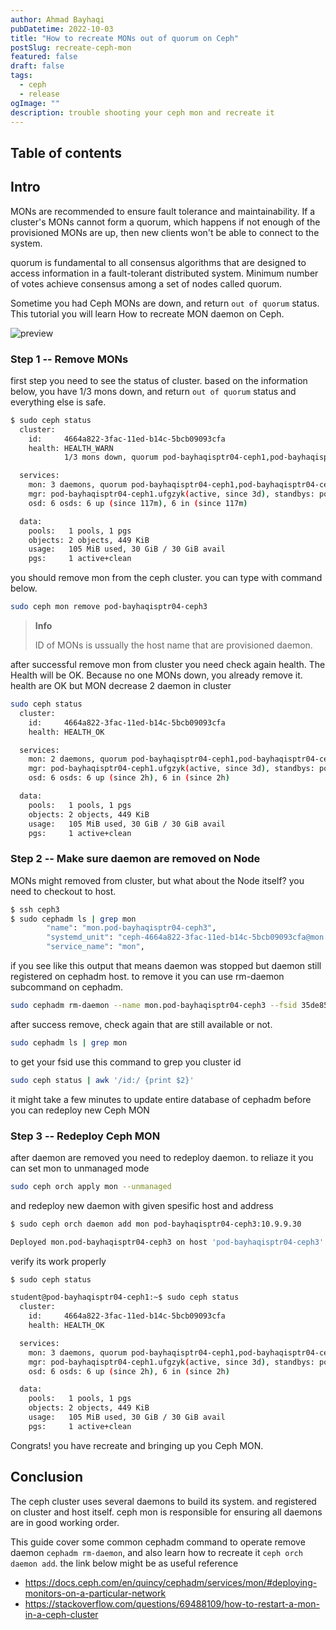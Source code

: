 ```yaml
---
author: Ahmad Bayhaqi
pubDatetime: 2022-10-03
title: "How to recreate MONs out of quorum on Ceph"
postSlug: recreate-ceph-mon
featured: false
draft: false
tags:
  - ceph
  - release
ogImage: ""
description: trouble shooting your ceph mon and recreate it
---
```


## Table of contents

## Intro

MONs are recommended to ensure fault tolerance and maintainability. If a cluster's MONs cannot form a quorum, which happens if not enough of the provisioned MONs are up, then new clients won't be able to connect to the system.

quorum is fundamental to all consensus algorithms that are designed to
access information in a fault-tolerant distributed system. Minimum number of votes achieve consensus among a set of nodes called quorum.

Sometime you had Ceph MONs are down, and return `out of quorum` status. This tutorial you will learn How to recreate MON daemon on Ceph.

![preview](https://user-images.githubusercontent.com/56214296/194529209-18af5fd9-73a9-4ed4-9a1d-77d3604ef7b0.png)

### Step 1 -- Remove MONs

first step you need to see the status of cluster. based on the information below, you have 1/3 mons down, and return `out of quorum` status and everything else is safe.

```bash
$ sudo ceph status
  cluster:
    id:     4664a822-3fac-11ed-b14c-5bcb09093cfa
    health: HEALTH_WARN
            1/3 mons down, quorum pod-bayhaqisptr04-ceph1,pod-bayhaqisptr04-ceph2

  services:
    mon: 3 daemons, quorum pod-bayhaqisptr04-ceph1,pod-bayhaqisptr04-ceph2 (age 0.343641s), out of quorum: pod-bayhaqisptr04-ceph3
    mgr: pod-bayhaqisptr04-ceph1.ufgzyk(active, since 3d), standbys: pod-bayhaqisptr04-ceph2.qcmvuo
    osd: 6 osds: 6 up (since 117m), 6 in (since 117m)

  data:
    pools:   1 pools, 1 pgs
    objects: 2 objects, 449 KiB
    usage:   105 MiB used, 30 GiB / 30 GiB avail
    pgs:     1 active+clean
```

you should remove mon from the ceph cluster. you can type with command below.

```bash
sudo ceph mon remove pod-bayhaqisptr04-ceph3
```

> **Info**
>
> ID of MONs is ussually the host name that are provisioned daemon.

after successful remove mon from cluster you need check again health. The Health will be OK. Because no one MONs down, you already remove it. health are OK but MON decrease 2 daemon in cluster

```bash
sudo ceph status
  cluster:
    id:     4664a822-3fac-11ed-b14c-5bcb09093cfa
    health: HEALTH_OK

  services:
    mon: 2 daemons, quorum pod-bayhaqisptr04-ceph1,pod-bayhaqisptr04-ceph2 (age 3s)
    mgr: pod-bayhaqisptr04-ceph1.ufgzyk(active, since 3d), standbys: pod-bayhaqisptr04-ceph2.qcmvuo
    osd: 6 osds: 6 up (since 2h), 6 in (since 2h)

  data:
    pools:   1 pools, 1 pgs
    objects: 2 objects, 449 KiB
    usage:   105 MiB used, 30 GiB / 30 GiB avail
    pgs:     1 active+clean
```

### Step 2 -- Make sure daemon are removed on Node

MONs might removed from cluster, but what about the Node itself? you need to checkout to host.

```bash
$ ssh ceph3
$ sudo cephadm ls | grep mon
        "name": "mon.pod-bayhaqisptr04-ceph3",
        "systemd_unit": "ceph-4664a822-3fac-11ed-b14c-5bcb09093cfa@mon.pod-bayhaqisptr04-ceph3",
        "service_name": "mon",
```

if you see like this output that means daemon was stopped but daemon still registered on cephadm host. to remove it you can use rm-daemon subcommand on cephadm.

```bash
sudo cephadm rm-daemon --name mon.pod-bayhaqisptr04-ceph3 --fsid 35de853b-3a4e-4568-b698-f223c8382bb8 --force
```

after success remove, check again that are still available or not.

```bash
sudo cephadm ls | grep mon
```

to get your fsid use this command to grep you cluster id

```bash
sudo ceph status | awk '/id:/ {print $2}'
```

it might take a few minutes to update entire database of cephadm before you can redeploy new Ceph MON

### Step 3 -- Redeploy Ceph MON

after daemon are removed you need to redeploy daemon. to reliaze it you can set mon to unmanaged mode

```bash
sudo ceph orch apply mon --unmanaged
```

and redeploy new daemon with given spesific host and address

```bash
$ sudo ceph orch daemon add mon pod-bayhaqisptr04-ceph3:10.9.9.30

Deployed mon.pod-bayhaqisptr04-ceph3 on host 'pod-bayhaqisptr04-ceph3'
```

verify its work properly

```bash
$ sudo ceph status

student@pod-bayhaqisptr04-ceph1:~$ sudo ceph status
  cluster:
    id:     4664a822-3fac-11ed-b14c-5bcb09093cfa
    health: HEALTH_OK

  services:
    mon: 3 daemons, quorum pod-bayhaqisptr04-ceph1,pod-bayhaqisptr04-ceph2,pod-bayhaqisptr04-ceph3 (age 55s)
    mgr: pod-bayhaqisptr04-ceph1.ufgzyk(active, since 3d), standbys: pod-bayhaqisptr04-ceph2.qcmvuo
    osd: 6 osds: 6 up (since 2h), 6 in (since 2h)

  data:
    pools:   1 pools, 1 pgs
    objects: 2 objects, 449 KiB
    usage:   105 MiB used, 30 GiB / 30 GiB avail
    pgs:     1 active+clean
```

Congrats! you have recreate and bringing up you Ceph MON.

## Conclusion

The ceph cluster uses several daemons to build its system. and registered on cluster and host itself. ceph mon is responsible for ensuring all daemons are in good working order.

This guide cover some common cephadm command to operate remove daemon `cephadm rm-daemon`, and also learn how to recreate it `ceph orch daemon add`. the link below might be as useful reference

- https://docs.ceph.com/en/quincy/cephadm/services/mon/#deploying-monitors-on-a-particular-network
- https://stackoverflow.com/questions/69488109/how-to-restart-a-mon-in-a-ceph-cluster
